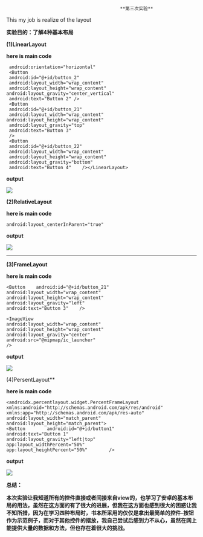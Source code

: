                                               **第三次实验**

This my job is realize of the layout

**实验目的：了解4种基本布局**

**(1)LinearLayout**

**here is main code**

```
 android:orientation="horizontal"   
 <Button    
 android:id="@+id/button_2" 
 android:layout_width="wrap_content"
 android:layout_height="wrap_content"        android:layout_gravity="center_vertical"  
 android:text="Button 2" />    
 <Button       
 android:id="@+id/button_21"       
 android:layout_width="wrap_content"        android:layout_height="wrap_content"   
 android:layout_gravity="top"     
 android:text="Button 3"      
 />   
 <Button      
 android:id="@+id/button_22" 
 android:layout_width="wrap_content"   
 android:layout_height="wrap_content" 
 android:layout_gravity="bottom"  
 android:text="Button 4"    /></LinearLayout>
```

**output**

![](https://github.com/HelloFool/2018118132_Android/blob/master/第三次作业/photo/LinearLayout.png)







**(2)RelativeLayout**

**here is main code**

```
android:layout_centerInParent="true"
```

**output**

![](https://github.com/HelloFool/2018118132_Android/blob/master/第三次作业/photo/RelativeLayout.png)

****

**(3)FrameLayout**

**here is main code**

```
<Button    android:id="@+id/button_21"    
android:layout_width="wrap_content"   
android:layout_height="wrap_content"    
android:layout_gravity="left"    
android:text="Button 3"    />
```

```
<ImageView   
android:layout_width="wrap_content"  
android:layout_height="wrap_content"  
android:layout_gravity="center"  
android:src="@mipmap/ic_launcher"    
/>
```

**output**

![](https://github.com/HelloFool/2018118132_Android/blob/master/第三次作业/photo/FrameLayout.png)

(4)PersentLayout**

**here is main code**

```
<androidx.percentlayout.widget.PercentFrameLayout   
xmlns:android="http://schemas.android.com/apk/res/android"   
xmlns:app="http://schemas.android.com/apk/res-auto"    
android:layout_width="match_parent"   
android:layout_height="match_parent">   
<Button        android:id="@+id/button1"     
android:text="Button 1"       
android:layout_gravity="left|top"     
app:layout_widthPercent="50%"       
app:layout_heightPercent="50%"        />
```

**output**

![](https://github.com/HelloFool/2018118132_Android/blob/master/第三次作业/photo/PercentLayout.png)

**总结：**

**本次实验让我知道所有的控件直接或者间接来自view的，也学习了安卓的基本布局的用法，虽然在这方面的有了很大的进展，但我在这方面也感到很大的困惑让我不知所措，因为在学习四种布局时，书本所采用的仅仅是拿出最简单的控件-按钮作为示范例子，而对于其他控件的摆放，我自己尝试后感到力不从心，虽然在网上能提供大量的数据和方法，但也存在着很大的挑战。**
